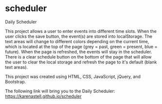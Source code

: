 # scheduler

Daily Scheduler

This project allows a user to enter events into different time slots. When the user clicks the save button, the event(s) are stored into localStorage. The text areas will change to different colors depending on the current time, which is located at the top of the page (grey = past, green = present, blue = future). When the page is refreshed, the events will stay in the scheduler. There is a clear schedule button on the bottom of the page that will allow the user to clear the local storage and refresh the page to it's default (blank text areas).

This project was created using HTML, CSS, JavaScript, jQuery, and Bootstrap.

The following link will bring you to the Daily Scheduler:
https://karenastell.github.io/scheduler
